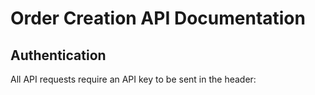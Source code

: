 # Order Creation API Documentation

## Authentication
All API requests require an API key to be sent in the header: 